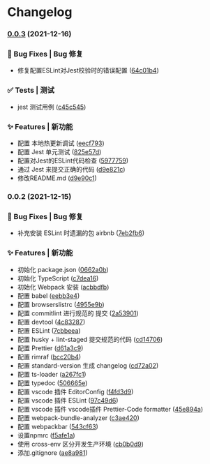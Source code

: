# Changelog
### [0.0.3](https://github.com/nekobc1998923/typescript-sdk-starter/compare/v0.0.2...v0.0.3) (2021-12-16)


### 🐛 Bug Fixes | Bug 修复

* 修复配置ESLint对Jest校验时的错误配置 ([64c01b4](https://github.com/nekobc1998923/typescript-sdk-starter/commit/64c01b4be4c0ed1ad02c5323cf1a567dea4a7a92))


### ✅ Tests | 测试

* jest 测试用例 ([c45c545](https://github.com/nekobc1998923/typescript-sdk-starter/commit/c45c5457f61f5596306c97106e6eb5937d303760))


### ✨ Features | 新功能

* 配置 本地热更新调试 ([eecf793](https://github.com/nekobc1998923/typescript-sdk-starter/commit/eecf793c945a368964d70ae4d7b252ce902d0eb5))
* 配置 Jest 单元测试 ([825e57d](https://github.com/nekobc1998923/typescript-sdk-starter/commit/825e57d8f0ffbea19c5545b1e5349ca16e690f65))
* 配置对Jest的ESLint代码检查 ([5977759](https://github.com/nekobc1998923/typescript-sdk-starter/commit/59777591845747f8e878337f83430c7fba7560d0))
* 通过 Jest 来提交正确的代码 ([d9e821c](https://github.com/nekobc1998923/typescript-sdk-starter/commit/d9e821cdf8054d6a7aaecb91ed10a40b106bed56))
* 修改README.md ([d9e90c1](https://github.com/nekobc1998923/typescript-sdk-starter/commit/d9e90c117d4ec26de50dc6b894f622f6e60c03ff))

### 0.0.2 (2021-12-15)


### 🐛 Bug Fixes | Bug 修复

* 补充安装 ESLint 时遗漏的包 airbnb ([7eb2fb6](https://github.com/nekobc1998923/typescript-sdk-starter/commit/7eb2fb6d2cc3d795ddf791c7d1bed29b0dec1505))


### ✨ Features | 新功能

* 初始化 package.json ([0662a0b](https://github.com/nekobc1998923/typescript-sdk-starter/commit/0662a0b027d81e2f15afe54d577813b6a1ef55e1))
* 初始化 TypeScript ([c7dea16](https://github.com/nekobc1998923/typescript-sdk-starter/commit/c7dea167c94be5167fbfdfe9a9b0b6acd2a6c418))
* 初始化 Webpack 安装 ([acbbdfb](https://github.com/nekobc1998923/typescript-sdk-starter/commit/acbbdfb6ac9cc9f4c46b10bdb55df9d5963cae5e))
* 配置 babel ([eebb3e4](https://github.com/nekobc1998923/typescript-sdk-starter/commit/eebb3e44fec5620b45fee003c43f61de44ff4ab8))
* 配置 browserslistrc ([4955e9b](https://github.com/nekobc1998923/typescript-sdk-starter/commit/4955e9b4756ff6209dc2f34004bb99654052184a))
* 配置 commitlint 进行规范的 提交 ([2a53901](https://github.com/nekobc1998923/typescript-sdk-starter/commit/2a5390125cdfe7383dc87b5f924546434c5c2a5b))
* 配置 devtool ([4c83287](https://github.com/nekobc1998923/typescript-sdk-starter/commit/4c83287cf6b51f709ae1f6369b6d530c1ca605b7))
* 配置 ESLint ([7cbbeea](https://github.com/nekobc1998923/typescript-sdk-starter/commit/7cbbeea9ea9ee745e2c97dab5f9606884fd4f65b))
* 配置 husky + lint-staged 提交规范的代码 ([cd14706](https://github.com/nekobc1998923/typescript-sdk-starter/commit/cd14706c874a3796a8cc1fb980a9ee9ca8a2b902))
* 配置 Prettier ([d61a3c9](https://github.com/nekobc1998923/typescript-sdk-starter/commit/d61a3c95a87ad85a50fe3879c75e3d4df020db96))
* 配置 rimraf ([bcc20b4](https://github.com/nekobc1998923/typescript-sdk-starter/commit/bcc20b4ceaae87d4142a0e38984de995737bda08))
* 配置 standard-version 生成 changelog ([cd72a02](https://github.com/nekobc1998923/typescript-sdk-starter/commit/cd72a02e7749d0092ebf2bde0a9471a8da329f8d))
* 配置 ts-loader ([a267fc1](https://github.com/nekobc1998923/typescript-sdk-starter/commit/a267fc126bac7dc2624f81d80360d4885ab4f279))
* 配置 typedoc ([506665e](https://github.com/nekobc1998923/typescript-sdk-starter/commit/506665e615c2070790b32ddd0e22763ddb235d82))
* 配置 vscode 插件 EditorConfig ([f4fd3d9](https://github.com/nekobc1998923/typescript-sdk-starter/commit/f4fd3d9a74d7deba20a73503e9b429730127e462))
* 配置 vscode 插件 ESLint ([97c49d6](https://github.com/nekobc1998923/typescript-sdk-starter/commit/97c49d6f210ac38e7549a2957f0e89a5d79d0037))
* 配置 vscode 插件 vscode插件 Prettier-Code formatter ([45e894a](https://github.com/nekobc1998923/typescript-sdk-starter/commit/45e894afc3ba9ebdae81998b922e1533ef2ba71a))
* 配置 webpack-bundle-analyzer ([c3ae420](https://github.com/nekobc1998923/typescript-sdk-starter/commit/c3ae42094796d8e58dc12ab054685c08557763da))
* 配置 webpackbar ([543cf63](https://github.com/nekobc1998923/typescript-sdk-starter/commit/543cf63be0386839521634ebe928c2bf71c6fa72))
* 设置npmrc ([f5afe1a](https://github.com/nekobc1998923/typescript-sdk-starter/commit/f5afe1a59f461ac2e7ad52b7d81664a44ec47fc6))
* 使用 cross-env 区分开发生产环境 ([cb0b0d9](https://github.com/nekobc1998923/typescript-sdk-starter/commit/cb0b0d9afd412947f800e388eab0411c792bf09f))
* 添加.gitignore ([ae8a981](https://github.com/nekobc1998923/typescript-sdk-starter/commit/ae8a9819184216ad976d91cd239426d7232fcf91))
